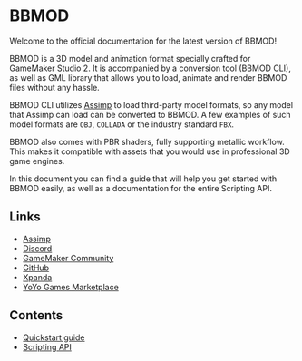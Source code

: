 # BBMOD
Welcome to the official documentation for the latest version of BBMOD!

BBMOD is a 3D model and animation format specially crafted for GameMaker Studio 2. It is accompanied by a conversion tool (BBMOD CLI), as well as GML library that allows you to load, animate and render BBMOD files without any hassle.

BBMOD CLI utilizes [Assimp](https://github.com/assimp/assimp) to load third-party model formats, so any model that Assimp can load can be converted to BBMOD. A few examples of such model formats are `OBJ`, `COLLADA` or the industry standard `FBX`.

BBMOD also comes with PBR shaders, fully supporting metallic workflow. This makes it compatible with assets that you would use in professional 3D game engines.

In this document you can find a guide that will help you get started with BBMOD easily, as well as a documentation for the entire Scripting API.

## Links
* [Assimp](https://github.com/assimp/assimp)
* [Discord](https://discord.gg/ep2BGPm)
* [GameMaker Community](https://forum.yoyogames.com/index.php?threads/60628)
* [GitHub](https://github.com/blueburn-cz/BBMOD)
* [Xpanda](https://github.com/GameMakerDiscord/Xpanda)
* [YoYo Games Marketplace]()

## Contents
* [Quickstart guide](./QuickstartGuide.html)
* [Scripting API](./ScriptingAPI.html)
